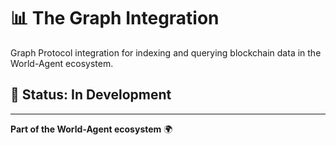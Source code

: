 # 📊 The Graph Integration

Graph Protocol integration for indexing and querying blockchain data in the World-Agent ecosystem.

## 🚧 Status: In Development

---

**Part of the World-Agent ecosystem** 🌍
